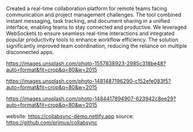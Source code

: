 Created a real-time collaboration platform for remote teams facing communication and project management challenges. The tool combined instant messaging, task tracking, and document sharing in a unified interface, enabling teams to stay connected and productive. We leveraged WebSockets to ensure seamless real-time interactions and integrated popular productivity tools to enhance workflow efficiency. The solution significantly improved team coordination, reducing the reliance on multiple disconnected apps.

https://images.unsplash.com/photo-1557838923-2985c318be48?auto=format&fit=crop&q=80&w=2015

https://images.unsplash.com/photo-1481487196290-c152efe083f5?auto=format&fit=crop&q=80&w=2015

https://images.unsplash.com/photo-1484417894907-623942c8ee29?auto=format&fit=crop&q=80&w=2015

website: https://collabsync-demo.netlify.app
source: https://github.com/primus/collabsync